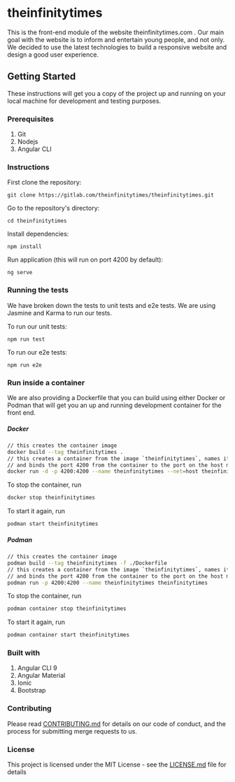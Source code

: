 # theinfinitytimes

This is the front-end module of the website theinfinitytimes.com . Our main goal with the website
is to inform and entertain young people, and not only. We decided to use the latest technologies
to build a responsive website and design a good user experience. 

## Getting Started 
These instructions will get you a copy of the project up and running on your local machine 
for development and testing purposes.

### Prerequisites

1. Git
2. Nodejs
3. Angular CLI

### Instructions

First clone the repository: 

`git clone https://gitlab.com/theinfinitytimes/theinfinitytimes.git `

Go to the repository's directory: 

`cd theinfinitytimes`

Install dependencies:

`npm install`

Run application (this will run on port 4200 by default): 

`ng serve` 

### Running the tests

We have broken down the tests to unit tests and e2e tests. We are using Jasmine and Karma 
to run our tests. 

To run our unit tests: 

`npm run test`

To run our e2e tests: 

`npm run e2e`

### Run inside a container

We are also providing a Dockerfile that you can build using either Docker or Podman that will
get you an up and running development container for the front end. 

##### Docker
```bash
// this creates the container image
docker build --tag theinfinitytimes .
// this creates a container from the image `theinfinitytimes`, names it `theinfinitytimes` 
// and binds the port 4200 from the container to the port on the host machine 
docker run -d -p 4200:4200 --name theinfinitytimes --net=host theinfinitytimes
```
To stop the container, run 
```bash
docker stop theinfinitytimes
```
To start it again, run 
```bash
podman start theinfinitytimes
```


##### Podman
```bash
// this creates the container image
podman build --tag theinfinitytimes -f ./Dockerfile
// this creates a container from the image `theinfinitytimes`, names it `theinfinitytimes` 
// and binds the port 4200 from the container to the port on the host machine 
podman run -p 4200:4200 --name theinfinitytimes theinfinitytimes 
```
To stop the container, run 
```bash
podman container stop theinfinitytimes
```
To start it again, run 
```bash
podman container start theinfinitytimes
```

### Built with

1. Angular CLI 9
3. Angular Material
4. Ionic
5. Bootstrap


### Contributing
Please read <a href="https://gitlab.com/theinfinitytimes/theinfinitytimes/blob/master/CONTRIBUTING.md">CONTRIBUTING.md</a> 
for details on our code of conduct, and the process for submitting merge requests to us.

### License
This project is licensed under the MIT License - see the <a href="https://gitlab.com/theinfinitytimes/theinfinitytimes/blob/master/LICENSE">LICENSE.md</a> file for details
